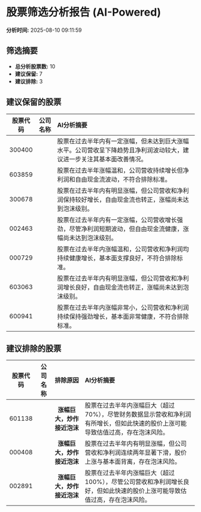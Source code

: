 # 股票筛选分析报告 (AI-Powered)

**分析时间:** 2025-08-10 09:11:59

## 筛选摘要

- **总分析股票数:** 10
- **建议保留:** 7
- **建议排除:** 3

## 建议保留的股票

| 股票代码 | 公司名称 | AI分析摘要 |
|:---:|:---:|:---|
| 300400 |  | 股票在过去半年内有一定涨幅，但未达到巨大涨幅水平。公司营收呈下降趋势且净利润波动较大，建议进一步关注其基本面改善情况。 |
| 603859 |  | 股票在过去半年涨幅温和，公司营收持续增长但净利润和自由现金流波动，不符合排除标准。 |
| 300678 |  | 股票在过去半年内有明显涨幅，但公司营收和净利润保持较好增长，自由现金流也转正，涨幅尚未达到泡沫级别。 |
| 002463 |  | 股票在过去半年内有一定涨幅，公司营收增长强劲，尽管净利润短期波动，但自由现金流健康，涨幅尚未达到泡沫级别。 |
| 000729 |  | 股票在过去半年内涨幅温和，公司营收和净利润均持续健康增长，基本面支撑良好，不符合排除标准。 |
| 603063 |  | 股票在过去半年内有明显涨幅，但公司营收和净利润增长良好，自由现金流也转正，涨幅尚未达到泡沫级别。 |
| 600941 |  | 股票在过去半年内涨幅非常小，公司营收和净利润持续保持强劲增长，基本面非常健康，不符合排除标准。 |

## 建议排除的股票

| 股票代码 | 公司名称 | 排除原因 | AI分析摘要 |
|:---:|:---:|:---:|:---|
| 601138 |  | **涨幅巨大，炒作接近泡沫** | 股票在过去半年内涨幅巨大（超过70%），尽管财务数据显示营收和净利润有所增长，但如此快速的股价上涨可能导致估值过高，存在泡沫风险。 |
| 000408 |  | **涨幅巨大，炒作接近泡沫** | 股票在过去半年内有明显涨幅，但公司营收和净利润连续两年显著下滑，股价上涨与基本面背离，存在泡沫风险。 |
| 002891 |  | **涨幅巨大，炒作接近泡沫** | 股票在过去半年内涨幅巨大（超过100%），尽管公司营收和净利润增长良好，但如此快速的股价上涨可能导致估值过高，存在泡沫风险。 |
